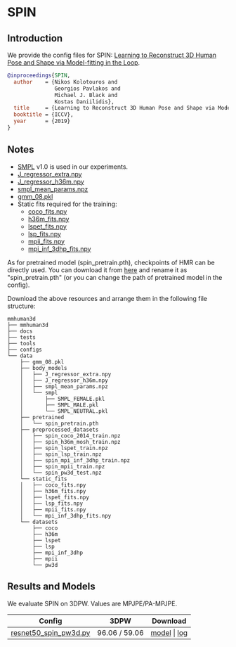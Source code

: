 # SPIN

## Introduction

We provide the config files for SPIN: [Learning to Reconstruct 3D Human Pose and Shape via Model-fitting in the Loop](https://arxiv.org/pdf/1909.12828.pdf).

```BibTeX
@inproceedings{SPIN,
  author    = {Nikos Kolotouros and
               Georgios Pavlakos and
               Michael J. Black and
               Kostas Daniilidis},
  title     = {Learning to Reconstruct 3D Human Pose and Shape via Model-fitting in the Loop},
  booktitle = {ICCV},
  year      = {2019}
}
```

## Notes

- [SMPL](https://smpl.is.tue.mpg.de/) v1.0 is used in our experiments.
- [J_regressor_extra.npy](https://openmmlab-share.oss-cn-hangzhou.aliyuncs.com/mmhuman3d/models/J_regressor_extra.npy?versionId=CAEQHhiBgIDD6c3V6xciIGIwZDEzYWI5NTBlOTRkODU4OTE1M2Y4YTI0NTVlZGM1)
- [J_regressor_h36m.npy](https://openmmlab-share.oss-cn-hangzhou.aliyuncs.com/mmhuman3d/models/J_regressor_h36m.npy?versionId=CAEQHhiBgIDE6c3V6xciIDdjYzE3MzQ4MmU4MzQyNmRiZDA5YTg2YTI5YWFkNjRi)
- [smpl_mean_params.npz](https://openmmlab-share.oss-cn-hangzhou.aliyuncs.com/mmhuman3d/models/smpl_mean_params.npz?versionId=CAEQHhiBgICN6M3V6xciIDU1MzUzNjZjZGNiOTQ3OWJiZTJmNThiZmY4NmMxMTM4)
- [gmm_08.pkl](https://openmmlab-share.oss-cn-hangzhou.aliyuncs.com/mmhuman3d/models/gmm_08.pkl?versionId=CAEQHhiBgIDP6c3V6xciIGU4ZWFlYzlhNDJmODRmOGViYTMzOGRmODg2YjQ4NTg1)
- Static fits required for the training:
    - [coco_fits.npy](https://openmmlab-share.oss-cn-hangzhou.aliyuncs.com/mmhuman3d/models/spin/static_fits/coco_fits.npy?versionId=CAEQHhiBgMCr4ZvV6xciIGY1OTZjM2NlZWI3ZDRjMzI5ODE0MWQxYjM2M2Y4NTVk)
    - [h36m_fits.npy](https://openmmlab-share.oss-cn-hangzhou.aliyuncs.com/mmhuman3d/models/spin/static_fits/h36m_fits.npy?versionId=CAEQHhiBgIC54ZvV6xciIDc2YjExNmM0NjBiMDQwMmU5NjJmODljNjgxYWE1MGQx)
    - [lspet_fits.npy](https://openmmlab-share.oss-cn-hangzhou.aliyuncs.com/mmhuman3d/models/spin/static_fits/lspet_fits.npy?versionId=CAEQHhiBgIDy4ZvV6xciIDkyMjQ3OGM2YWU5YTRlNTI4MmYxM2I5Njg1Yzc3OWYw)
    - [lsp_fits.npy](https://openmmlab-share.oss-cn-hangzhou.aliyuncs.com/mmhuman3d/models/spin/static_fits/lsp_fits.npy?versionId=CAEQHhiBgIDS4ZvV6xciIGFmMzdhMWJjZWQ1MjRkODBiZDY3NGU0MTc1Yzg0Nzlh)
    - [mpii_fits.npy](https://openmmlab-share.oss-cn-hangzhou.aliyuncs.com/mmhuman3d/models/spin/static_fits/mpii_fits.npy?versionId=CAEQHhiBgMCm4ZvV6xciIGM1OTIzZDlkNjVhODQ2MDY5ODkyZWE4ZDEzZGJlNTdi)
    - [mpi_inf_3dhp_fits.npy](https://openmmlab-share.oss-cn-hangzhou.aliyuncs.com/mmhuman3d/models/spin/static_fits/mpi_inf_3dhp_fits.npy?versionId=CAEQHhiBgMDf4ZvV6xciIDQyYjRmMzdhODdmNDQ1YTBhYzY4MTk1OTAxNzc4MmVj)

As for pretrained model (spin_pretrain.pth), checkpoints of HMR can be directly used. You can download it from [here](https://openmmlab-share.oss-cn-hangzhou.aliyuncs.com/mmhuman3d/models/hmr/resnet50_hmr_pw3d-04f40f58_20211201.pth?versionId=CAEQHhiBgMD6zJfR6xciIDE0ODQ3OGM2OWJjMTRlNmQ5Y2ZjMWZhMzRkOTFiZDFm) and rename it as "spin_pretrain.pth" (or you can change the path of pretrained model in the config).

Download the above resources and arrange them in the following file structure:

```text
mmhuman3d
├── mmhuman3d
├── docs
├── tests
├── tools
├── configs
└── data
    ├── gmm_08.pkl
    ├── body_models
    │   ├── J_regressor_extra.npy
    │   ├── J_regressor_h36m.npy
    │   ├── smpl_mean_params.npz
    │   └── smpl
    │       ├── SMPL_FEMALE.pkl
    │       ├── SMPL_MALE.pkl
    │       └── SMPL_NEUTRAL.pkl
    ├── pretrained
    │   └── spin_pretrain.pth
    ├── preprocessed_datasets
    │   ├── spin_coco_2014_train.npz
    │   ├── spin_h36m_mosh_train.npz
    │   ├── spin_lspet_train.npz
    │   ├── spin_lsp_train.npz
    │   ├── spin_mpi_inf_3dhp_train.npz
    │   ├── spin_mpii_train.npz
    │   └── spin_pw3d_test.npz
    └── static_fits
    │   ├── coco_fits.npy
    │   ├── h36m_fits.npy
    │   ├── lspet_fits.npy
    │   ├── lsp_fits.npy
    │   ├── mpii_fits.npy
    │   └── mpi_inf_3dhp_fits.npy
    └── datasets
        ├── coco
        ├── h36m
        ├── lspet
        ├── lsp
        ├── mpi_inf_3dhp
        ├── mpii
        └── pw3d

```


## Results and Models

We evaluate SPIN on 3DPW. Values are MPJPE/PA-MPJPE.

| Config | 3DPW    | Download |
|:------:|:-------:|:------:|
| [resnet50_spin_pw3d.py](resnet50_spin_pw3d.py) | 96.06 / 59.06 | [model](https://openmmlab-share.oss-cn-hangzhou.aliyuncs.com/mmhuman3d/models/spin/resnet50_spin_pw3d-e1857270_20211201.pth?versionId=CAEQHhiBgMDyvYnS6xciIDZhNTg4NmM4OGE4MTQ0ODRhY2JlY2JmZDI4ZWQ0ZmU3) &#124; [log](https://openmmlab-share.oss-cn-hangzhou.aliyuncs.com/mmhuman3d/models/spin/20211129_160633.log?versionId=CAEQHhiBgICCvYnS6xciIDIwMmVlNjZiYzFjOTQ1ZjBiMjg3NTJkY2U5YWMwZDJl) |
